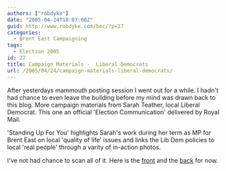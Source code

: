 ```yaml
---
authors: ["robdyke"]
date: "2005-04-24T18:07:00Z"
guid: http://www.robdyke.com/bec/?p=27
categories:
  - Brent East Campaigning
tags:
  - Election 2005
id: 27
title: Campaign Materials -  Liberal Democrats
url: /2005/04/24/campaign-materials-liberal-democrats/
---
```

After yesterdays mammouth posting session I went out for a while. I hadn't had chance to even leave the building before my mind was drawn back to this blog. More campaign materials from Sarah Teather, local Liberal Democrat. This one an official 'Election Communication' delivered by Royal Mail.

'Standing Up For You' highlights Sarah's work during her term as MP for Brent East on local 'quality of life' issues and links the Lib Dem policies to local 'real people' through a varity of in-action photos.

I've not had chance to scan all of it. Here is the [front](http://www.comwifinet.com/becampaign/st-standingup4u-front.jpg) and the [back](http://www.comwifinet.com/becampaign/st-standingup4u-back.jpg) for now.